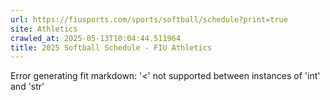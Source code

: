 ```yaml
---
url: https://fiusports.com/sports/softball/schedule?print=true
site: Athletics
crawled_at: 2025-05-13T10:04:44.511964
title: 2025 Softball Schedule - FIU Athletics
---
```


Error generating fit markdown: '<' not supported between instances of 'int' and 'str'